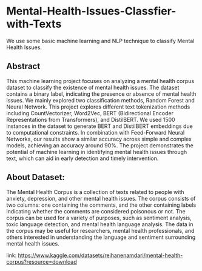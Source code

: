 # Mental-Health-Issues-Classfier-with-Texts
We use some basic machine learning and NLP technique to classify Mental Health Issues.


## Abstract

This machine learning project focuses on analyzing a mental health corpus dataset to classify the existence of mental health issues. The dataset contains a binary label, indicating the presence or absence of mental health issues. We mainly explored two classification methods, Random Forest and Neural Network. This project explores different text tokenization methods including CountVectorizer, Word2Vec, BERT (Bidirectional Encoder Representations from Transformers), and DistilBERT. We used 1500 instances in the dataset to generate BERT and DistilBERT embeddings due to computational constraints. In combination with Feed-Forward Neural Networks, our results show a similar accuracy across simple and complex models, achieving an accuracy around 90%. The project demonstrates the potential of machine learning in identifying mental health issues through text, which can aid in early detection and timely intervention.

## About Dataset:

The Mental Health Corpus is a collection of texts related to people with anxiety, depression, and other mental health issues. The corpus consists of two columns: one containing the comments, and the other containing labels indicating whether the comments are considered poisonous or not. The corpus can be used for a variety of purposes, such as sentiment analysis, toxic language detection, and mental health language analysis. The data in the corpus may be useful for researchers, mental health professionals, and others interested in understanding the language and sentiment surrounding mental health issues.

link: https://www.kaggle.com/datasets/reihanenamdari/mental-health-corpus?resource=download
